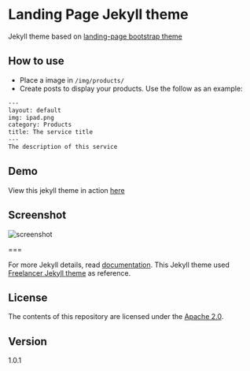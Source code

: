# Landing Page Jekyll theme

Jekyll theme based on [landing-page bootstrap theme ](http://startbootstrap.com/templates/landing-page/)

## How to use
 - Place a image in `/img/products/`
 - Create posts to display your products. Use the follow as an example:

```txt
---
layout: default
img: ipad.png
category: Products
title: The service title
---
The description of this service
```

## Demo
View this jekyll theme in action [here](https://swcool.github.io/landing-page-theme)

## Screenshot
![screenshot](https://raw.githubusercontent.com/swcool/landing-page-theme/master/img/screenshot.png)

===

For more Jekyll details, read [documentation](http://jekyllrb.com/).
This Jekyll theme used [Freelancer Jekyll theme](https://github.com/jeromelachaud/freelancer-theme/) as reference.

## License
The contents of this repository are licensed under the [Apache
2.0](http://www.apache.org/licenses/LICENSE-2.0.html).

## Version
1.0.1
